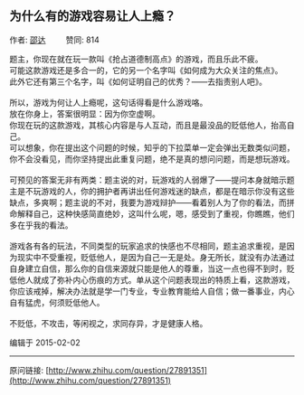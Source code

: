 ## 为什么有的游戏容易让人上瘾？

作者: [邵达](http://www.zhihu.com/people/shao-da)&nbsp;&nbsp;&nbsp;&nbsp;&nbsp;&nbsp;&nbsp;&nbsp; 赞同: 814


题主，你现在就在玩一款叫《抢占道德制高点》的游戏，而且乐此不疲。<br>可能这款游戏还是多合一的，它的另一个名字叫《如何成为大众关注的焦点》。<br>此外它还有第三个名字，叫《如何证明自己的优秀？——去指责别人吧》。<br><br>所以，游戏为何让人上瘾呢，这句话得看是什么游戏咯。<br>放在你身上，答案很明显：因为你空虚啊。<br>你现在玩的这款游戏，其核心内容是与人互动，而且是最没品的贬低他人，抬高自己。<br>可以想象，你在提出这个问题的时候，知乎的下拉菜单一定会弹出无数类似问题，你不会没看见，而你坚持提出此重复问题，绝不是真的想问问题，而是想玩游戏。<br><br>可预见的答案无非有两类：题主说的对，玩游戏的人弱爆了——提问本身就暗示题主是不玩游戏的人，你的拥护者再讲出任何游戏迷的缺点，都是在暗示你没有这些缺点，多爽啊；题主说的不对，我要为游戏辩护——看着别人为了你的看法，而拼命解释自己，这种快感简直绝妙，这叫什么呢，嗯，感受到了重视，你瞧瞧，他们多在乎我的看法。<br><br>游戏各有各的玩法，不同类型的玩家追求的快感也不尽相同，题主追求重视，是因为现实中不受重视，贬低他人，是因为自己一无是处。身无所长，就没有办法通过自身建立自信，那么你的自信来源就只能是他人的尊重，当这一点也得不到时，贬低他人就成了弥补内心伤痕的方式。单从这个问题表现出的特质上看，这款游戏，你应该戒掉，解决办法就是学一门专业，专业教育能给人自信；做一番事业，内心自有猛虎，何须贬低他人。<br><br>不贬低，不攻击，等闲视之，求同存异，才是健康人格。



编辑于 2015-02-02



---
原问链接: [http://www.zhihu.com/question/27891351](http://www.zhihu.com/question/27891351)